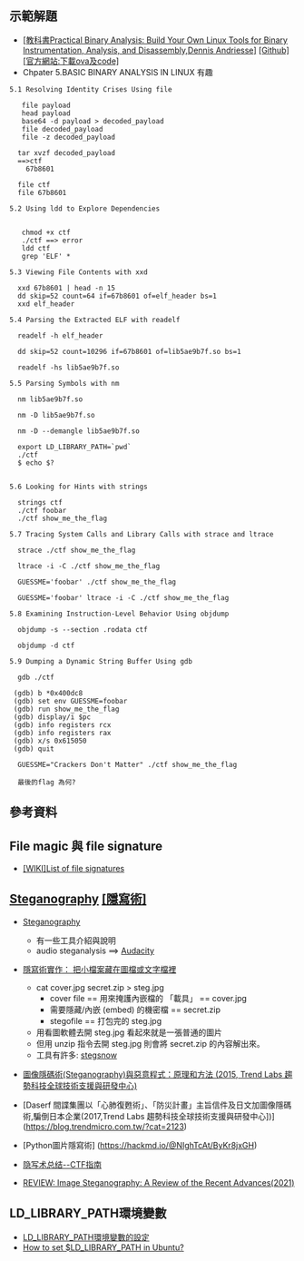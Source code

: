 ## 示範解題

- [[教科書Practical Binary Analysis: Build Your Own Linux Tools for Binary Instrumentation, Analysis, and Disassembly,Dennis Andriesse]](https://www.tenlong.com.tw/products/9781593279127) [[Github]](https://github.com/wilvk/practical-binary) [[官方網站:下載ova及code]](https://practicalbinaryanalysis.com/)
- Chpater 5.BASIC BINARY ANALYSIS IN LINUX  有趣

```
5.1 Resolving Identity Crises Using file
  
   file payload
   head payload
   base64 -d payload > decoded_payload
   file decoded_payload
   file -z decoded_payload
  
  tar xvzf decoded_payload
  ==>ctf
    67b8601

  file ctf
  file 67b8601

5.2 Using ldd to Explore Dependencies
  

   chmod +x ctf
   ./ctf ==> error
   ldd ctf
   grep 'ELF' *
  
5.3 Viewing File Contents with xxd 
  
  xxd 67b8601 | head -n 15
  dd skip=52 count=64 if=67b8601 of=elf_header bs=1
  xxd elf_header
  
5.4 Parsing the Extracted ELF with readelf
  
  readelf -h elf_header
  
  dd skip=52 count=10296 if=67b8601 of=lib5ae9b7f.so bs=1
  
  readelf -hs lib5ae9b7f.so
  
5.5 Parsing Symbols with nm 
  
  nm lib5ae9b7f.so
  
  nm -D lib5ae9b7f.so
  
  nm -D --demangle lib5ae9b7f.so
  
  export LD_LIBRARY_PATH=`pwd`
  ./ctf
  $ echo $?

  
5.6 Looking for Hints with strings 
  
  strings ctf
  ./ctf foobar
  ./ctf show_me_the_flag

5.7 Tracing System Calls and Library Calls with strace and ltrace
  
  strace ./ctf show_me_the_flag
  
  ltrace -i -C ./ctf show_me_the_flag
  
  GUESSME='foobar' ./ctf show_me_the_flag
  
  GUESSME='foobar' ltrace -i -C ./ctf show_me_the_flag

5.8 Examining Instruction-Level Behavior Using objdump 

  objdump -s --section .rodata ctf
  
  objdump -d ctf
  
5.9 Dumping a Dynamic String Buffer Using gdb
  
  gdb ./ctf
  
 (gdb) b *0x400dc8
 (gdb) set env GUESSME=foobar
 (gdb) run show_me_the_flag
 (gdb) display/i $pc
 (gdb) info registers rcx
 (gdb) info registers rax
 (gdb) x/s 0x615050
 (gdb) quit
  
  GUESSME="Crackers Don't Matter" ./ctf show_me_the_flag
  
  最後的flag 為何?
```

## 參考資料
## File magic 與 file signature
  
- [[WIKI]List of file signatures](https://en.wikipedia.org/wiki/List_of_file_signatures)  

## [Steganography](https://en.wikipedia.org/wiki/Steganography)  [[隱寫術]](https://zh.wikipedia.org/zh-hant/%E9%9A%90%E5%86%99%E6%9C%AF)

- [Steganography](https://wiki.bi0s.in/steganography/)
  - 有一些工具介紹與說明
  - audio steganalysis ==> [Audacity](https://wiki.bi0s.in/steganography/) 
- [隱寫術實作： 把小檔案藏在圖檔或文字檔裡](https://newtoypia.blogspot.com/2017/04/steganography.html)
  - cat cover.jpg secret.zip > steg.jpg
    - cover file == 用來掩護內嵌檔的 「載具」 == cover.jpg 
    - 需要隱藏/內嵌 (embed) 的機密檔 == secret.zip 
    - stegofile == 打包完的 steg.jpg 
  - 用看圖軟體去開 steg.jpg 看起來就是一張普通的圖片
  - 但用 unzip 指令去開 steg.jpg 則會將 secret.zip 的內容解出來。
  - 工具有許多: [stegsnow](http://manpages.ubuntu.com/manpages/bionic/man1/stegsnow.1.html)

- [圖像隱碼術(Steganography)與惡意程式：原理和方法 (2015, Trend Labs 趨勢科技全球技術支援與研發中心)](https://blog.trendmicro.com.tw/?cat=2123)
- [Daserf 間諜集團以「心肺復甦術」、「防災計畫」主旨信件及日文加圖像隱碼術,騙倒日本企業(2017,Trend Labs 趨勢科技全球技術支援與研發中心])](https://blog.trendmicro.com.tw/?cat=2123)
- [Python圖片隱寫術] (https://hackmd.io/@NIghTcAt/ByKr8jxGH)
- [隐写术总结--CTF指南](https://www.jianshu.com/p/b61e4ff0b0d5)
- [REVIEW: Image Steganography: A Review of the Recent Advances(2021)](https://ieeexplore.ieee.org/document/9335027)

## LD_LIBRARY_PATH環境變數
- [LD_LIBRARY_PATH環境變數的設定](https://www.itread01.com/content/1549007643.html) 
- [How to set $LD_LIBRARY_PATH in Ubuntu?](https://serverfault.com/questions/201709/how-to-set-ld-library-path-in-ubuntu)
